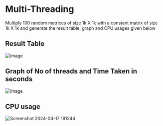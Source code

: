 # Multi-Threading

Multiply 100 random matrices of size 1k X 1k with a constant matrix of size 1k X 1k and generate the result table, graph and CPU usages given below

## Result Table  

![image](https://github.com/kkamal2003/Multi-Threading/assets/126082752/422b1c77-1363-4ab7-8193-e9f32e9d93b8)

## Graph of No of threads and Time Taken in seconds  

![image](https://github.com/kkamal2003/Multi-Threading/assets/126082752/91c75ba2-43f1-4643-8589-ac7f22f36ccd)

## CPU usage  
![Screenshot 2024-04-17 181244](https://github.com/kkamal2003/Multi-Threading/assets/126082752/174feeaa-48b5-42f9-8270-c229a537eed8)
